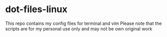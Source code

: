# dot-files-linux
This repo contains my config files for terminal and vim
Please note that the scripts are for my personal use only and may not be own original work
